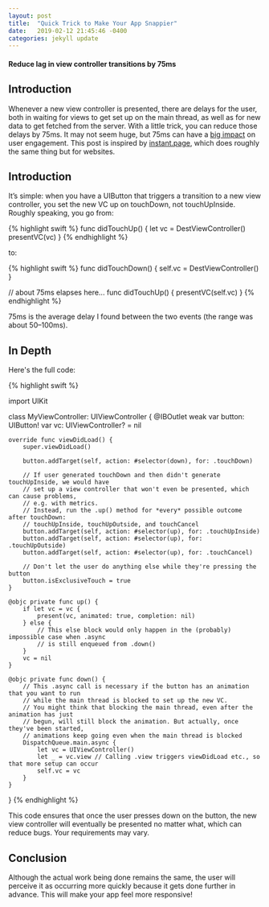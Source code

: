 ```yaml
---
layout: post
title:  "Quick Trick to Make Your App Snappier"
date:   2019-02-12 21:45:46 -0400
categories: jekyll update
---
```


#### Reduce lag in view controller transitions by 75ms

## Introduction

Whenever a new view controller is presented, there are delays for the user, both in waiting for views to get set up on the main thread, as well as for new data to get fetched from the server. With a little trick, you can reduce those delays by 75ms. It may not seem huge, but 75ms can have a [big impact](https://blog.gigaspaces.com/amazon-found-every-100ms-of-latency-cost-them-1-in-sales/) on user engagement. This post is inspired by [instant.page](instant.page), which does roughly the same thing but for websites.

## Introduction

It’s simple: when you have a UIButton that triggers a transition to a new view controller, you set the new VC up on touchDown, not touchUpInside. Roughly speaking, you go from:


{% highlight swift %}
func didTouchUp() {
  let vc = DestViewController()
  presentVC(vc)
}
{% endhighlight %}

to:


{% highlight swift %}
func didTouchDown() {
  self.vc = DestViewController()
}

// about 75ms elapses here...
func didTouchUp() {
  presentVC(self.vc)
}
{% endhighlight %}

75ms is the average delay I found between the two events (the range was about 50–100ms).

## In Depth

Here's the full code:

{% highlight swift %}

import UIKit

class MyViewController: UIViewController {
    @IBOutlet weak var button: UIButton!
    var vc: UIViewController? = nil

    override func viewDidLoad() {
        super.viewDidLoad()

        button.addTarget(self, action: #selector(down), for: .touchDown)

        // If user generated touchDown and then didn't generate touchUpInside, we would have
        // set up a view controller that won't even be presented, which can cause problems,
        // e.g. with metrics.
        // Instead, run the .up() method for *every* possible outcome after touchDown:
        // touchUpInside, touchUpOutside, and touchCancel
        button.addTarget(self, action: #selector(up), for: .touchUpInside)
        button.addTarget(self, action: #selector(up), for: .touchUpOutside)
        button.addTarget(self, action: #selector(up), for: .touchCancel)

        // Don't let the user do anything else while they're pressing the button
        button.isExclusiveTouch = true
    }

    @objc private func up() {
        if let vc = vc {
            present(vc, animated: true, completion: nil)
        } else {
            // This else block would only happen in the (probably) impossible case when .async
            // is still enqueued from .down()
        }
        vc = nil
    }

    @objc private func down() {
        // This .async call is necessary if the button has an animation that you want to run
        // while the main thread is blocked to set up the new VC.
        // You might think that blocking the main thread, even after the animation has just
        // begun, will still block the animation. But actually, once they've been started,
        // animations keep going even when the main thread is blocked
        DispatchQueue.main.async {
            let vc = UIViewController()
            let _ = vc.view // Calling .view triggers viewDidLoad etc., so that more setup can occur
            self.vc = vc
        }
    }
}
{% endhighlight %}

This code ensures that once the user presses down on the button, the new view controller will eventually be presented no matter what, which can reduce bugs. Your requirements may vary.

## Conclusion

Although the actual work being done remains the same, the user will perceive it as occurring more quickly because it gets done further in advance. This will make your app feel more responsive!
